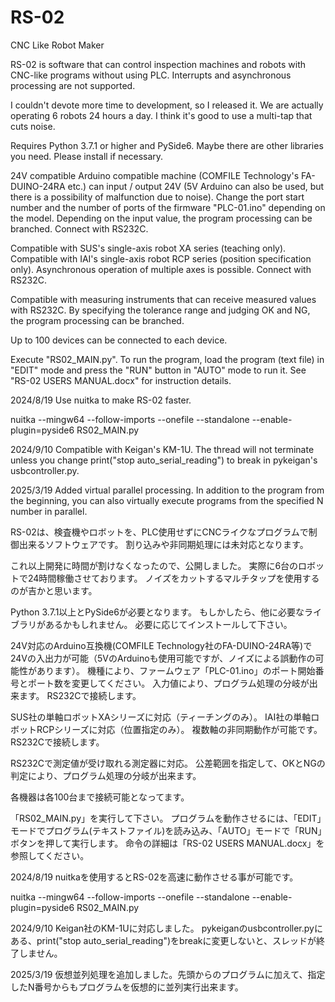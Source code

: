 # RS-02
CNC Like Robot Maker


RS-02 is software that can control inspection machines and robots with CNC-like programs without using PLC.
Interrupts and asynchronous processing are not supported.

I couldn't devote more time to development, so I released it.
We are actually operating 6 robots 24 hours a day.
I think it's good to use a multi-tap that cuts noise.

Requires Python 3.7.1 or higher and PySide6.
Maybe there are other libraries you need.
Please install if necessary.


24V compatible Arduino compatible machine (COMFILE Technology's FA-DUINO-24RA etc.) can input / output 24V (5V Arduino can also be used, but there is a possibility of malfunction due to noise).
Change the port start number and the number of ports of the firmware "PLC-01.ino" depending on the model.
Depending on the input value, the program processing can be branched.
Connect with RS232C.

Compatible with SUS's single-axis robot XA series (teaching only).
Compatible with IAI's single-axis robot RCP series (position specification only).
Asynchronous operation of multiple axes is possible.
Connect with RS232C.

Compatible with measuring instruments that can receive measured values with RS232C.
By specifying the tolerance range and judging OK and NG, the program processing can be branched.

Up to 100 devices can be connected to each device.


Execute "RS02_MAIN.py".
To run the program, load the program (text file) in "EDIT" mode and press the "RUN" button in "AUTO" mode to run it.
See "RS-02 USERS MANUAL.docx" for instruction details. 


2024/8/19 Use nuitka to make RS-02 faster.

nuitka --mingw64 --follow-imports  --onefile --standalone --enable-plugin=pyside6 RS02_MAIN.py

2024/9/10 Compatible with Keigan's KM-1U.
The thread will not terminate unless you change print("stop auto_serial_reading") to break in pykeigan's usbcontroller.py.

2025/3/19 Added virtual parallel processing. In addition to the program from the beginning, you can also virtually execute programs from the specified N number in parallel.




RS-02は、検査機やロボットを、PLC使用せずにCNCライクなプログラムで制御出来るソフトウェアです。
割り込みや非同期処理には未対応となります。

これ以上開発に時間が割けなくなったので、公開しました。
実際に6台のロボットで24時間稼働させております。
ノイズをカットするマルチタップを使用するのが吉かと思います。

Python 3.7.1以上とPySide6が必要となります。
もしかしたら、他に必要なライブラリがあるかもしれません。
必要に応じてインストールして下さい。


24V対応のArduino互換機(COMFILE Technology社のFA-DUINO-24RA等)で24Vの入出力が可能（5VのArduinoも使用可能ですが、ノイズによる誤動作の可能性があります）。
機種により、ファームウェア「PLC-01.ino」のポート開始番号とポート数を変更してください。
入力値により、プログラム処理の分岐が出来ます。
RS232Cで接続します。

SUS社の単軸ロボットXAシリーズに対応（ティーチングのみ）。
IAI社の単軸ロボットRCPシリーズに対応（位置指定のみ）。
複数軸の非同期動作が可能です。
RS232Cで接続します。

RS232Cで測定値が受け取れる測定器に対応。
公差範囲を指定して、OKとNGの判定により、プログラム処理の分岐が出来ます。

各機器は各100台まで接続可能となってます。


「RS02_MAIN.py」を実行して下さい。
プログラムを動作させるには、「EDIT」モードでプログラム(テキストファイル)を読み込み、「AUTO」モードで「RUN」ボタンを押して実行します。
命令の詳細は「RS-02 USERS MANUAL.docx」を参照してください。


2024/8/19 nuitkaを使用するとRS-02を高速に動作させる事が可能です。

nuitka --mingw64 --follow-imports  --onefile --standalone --enable-plugin=pyside6 RS02_MAIN.py

2024/9/10 Keigan社のKM-1Uに対応しました。
pykeiganのusbcontroller.pyにある、print("stop auto_serial_reading")をbreakに変更しないと、スレッドが終了しません。

2025/3/19 仮想並列処理を追加しました。先頭からのプログラムに加えて、指定したN番号からもプログラムを仮想的に並列実行出来ます。

